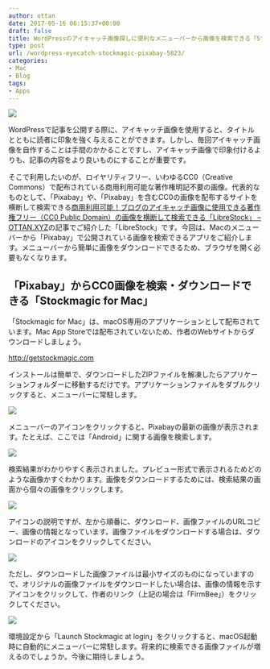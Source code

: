 ```yaml
---
author: ottan
date: 2017-05-16 06:15:37+00:00
draft: false
title: WordPressのアイキャッチ画像探しに便利なメニューバーから画像を検索できる「Stockmagic for Mac」
type: post
url: /wordpress-eyecatch-stockmagic-pixabay-5823/
categories:
- Mac
- Blog
tags:
- Apps
---
```


![](/uploads/2017/05/170516-591a94e1a22d0.jpg)

WordPressで記事を公開する際に、アイキャッチ画像を使用すると、タイトルとともに読者に印象を強く与えることができます。しかし、毎回アイキャッチ画像を自作することは手間のかかることですし、アイキャッチ画像で印象付けるよりも、記事の内容をより良いものにすることが重要です。

そこで利用したいのが、ロイヤリティフリー、いわゆるCC0（Creative Commons）で配布されている商用利用可能な著作権明記不要の画像。代表的なものとして、「Pixabay」や、「Pixabay」を含むCC0の画像を配布するサイトを横断して検索できる[商用利用可能！ブログのアイキャッチ画像に使用できる著作権フリー（CC0 Public Domain）の画像を横断して検索できる「LibreStock」 – OTTAN.XYZ](/librestock-wordpress-eyecatch-image-5593/)の記事でご紹介した「LibreStock」です。今回は、Macのメニューバーから「Pixabay」で公開されている画像を検索できるアプリをご紹介します。メニューバーから簡単に画像をダウンロードできるため、ブラウザを開く必要もなくなります。

## 「Pixabay」からCC0画像を検索・ダウンロードできる「Stockmagic for Mac」

「Stockmagic for Mac」は、macOS専用のアプリケーションとして配布されています。Mac App Storeでは配布されていないため、作者のWebサイトからダウンロードしましょう。

<http://getstockmagic.com>

インストールは簡単で、ダウンロードしたZIPファイルを解凍したらアプリケーションフォルダーに移動するだけです。アプリケーションファイルをダブルクリックすると、メニューバーに常駐します。

![](/uploads/2017/05/170516-591a950307bcd.png)

メニューバーのアイコンをクリックすると、Pixabayの最新の画像が表示されます。たとえば、ここでは「Android」に関する画像を検索します。

![](/uploads/2017/05/170516-591a950e7331d.png)

検索結果がわかりやすく表示されました。プレビュー形式で表示されるためどのような画像かすぐわかります。画像をダウンロードするためには、検索結果の画面から個々の画像をクリックします。

![](/uploads/2017/05/170516-591a95158c1eb.png)

アイコンの説明ですが、左から順番に、ダウンロード、画像ファイルのURLコピー、画像の情報となっています。画像ファイルをダウンロードする場合は、ダウンロードのアイコンをクリックしてください。

![](/uploads/2017/05/170516-591a952f95f72.png)

ただし、ダウンロードした画像ファイルは最小サイズのものになっていますので、オリジナルの画像ファイルをダウンロードしたい場合は、画像の情報を示すアイコンをクリックして、作者のリンク（上記の場合は「FirmBee」）をクリックしてください。

![](/uploads/2017/05/170516-591a982e02867.png)

環境設定から「Launch Stockmagic at login」をクリックすると、macOS起動時に自動的にメニューバーに常駐します。将来的に検索できる画像ファイルが増えるのでしょうか。今後に期待しましょう。
